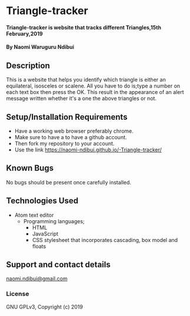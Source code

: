 # Triangle-tracker
#### Triangle-tracker is website that tracks different Triangles,15th February,2019
#### By **Naomi Waruguru Ndibui**
## Description
This is a website that helps you identify which triangle is either an equilateral, isosceles or scalene. All you have to do is;type a number on each text box then press the OK. This result in the appearance of an alert message written whether it's a one the above triangles or not.
## Setup/Installation Requirements
* Have a working web browser preferably chrome.
* Make sure to have a to have a github account.
* Then fork my repository to your account.
* Use the link https://naomi-ndibui.github.io/-Triangle-tracker/
## Known Bugs
  No bugs should be present once carefully installed.
## Technologies Used
* Atom text editor
  * Programming languages;
     * HTML
     * JavaScript
     * CSS stylesheet that incorporates cascading, box model and floats
## Support and contact details
naomi.ndibui@gmail.com
### License
GNU GPLv3,
Copyright (c) 2019
